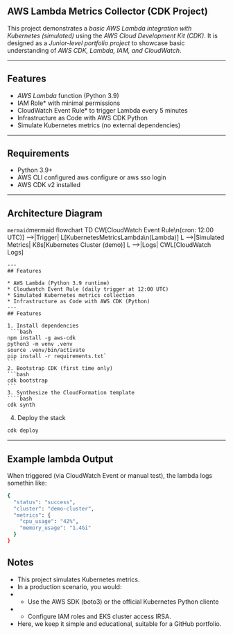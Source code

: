## AWS Lambda Metrics Collector (CDK Project)

This project demonstrates a *basic AWS Lambda integration with Kubernetes (simulated)* using the *AWS Cloud Development Kit (CDK)*.
It is designed as a *Junior-level portfolio project* to showcase basic understanding of *AWS CDK, Lambda, IAM, and CloudWatch*.

---

## Features

* *AWS Lambda* function (Python 3.9)  
* IAM Role* with minimal permissions  
* CloudWatch Event Rule* to trigger Lambda every 5 minutes  
* Infrastructure as Code with AWS CDK Python
* Simulate Kubernetes metrics (no external dependencies)

---

## Requirements

* Python 3.9+  
* AWS CLI configured aws configure or aws sso login
* AWS CDK v2 installed  
---
## Architecture Diagram

```mermaid```mermaid
flowchart TD
    CW[CloudWatch Event Rule\n(cron: 12:00 UTC)] -->|Trigger| L[KubernetesMetricsLambda\n(Lambda)]
    L -->|Simulated Metrics| K8s[Kubernetes Cluster (demo)]
    L -->|Logs| CWL[CloudWatch Logs]
````
---
## Features

* AWS Lambda (Python 3.9 runtime)
* Cloudwatch Event Rule (daily trigger at 12:00 UTC)
* Simulated Kubernetes metrics collection
* Infrastructure as Code with AWS CDK (Python)
---
## Features

1. Install dependencies
 ```bash 
npm install -g aws-cdk
python3 -m venv .venv
source .venv/bin/activate
pip install -r requirements.txt`
```
2. Bootstrap CDK (first time only)
```bash 
cdk bootstrap
```
3. Synthesize the CloudFormation template
````bash
cdk synth
````
4. Deploy the stack
````bash
cdk deploy
````
---
## Example lambda Output

When triggered (via CloudWatch Event or manual test), the lambda logs somethin like:

````bash
{
  "status": "success",
  "cluster": "demo-cluster",
  "metrics": {
    "cpu_usage": "42%",
    "memory_usage": "1.4Gi"
  }
}
````
## Notes

* This project simulates Kubernetes metrics.
* In a production scenario, you would: 
* * Use the AWS SDK (boto3) or the official Kubernetes Python cliente
* * Configure IAM roles and EKS cluster access IRSA.
* Here, we keep it simple and educational, suitable for a GitHub portfolio.